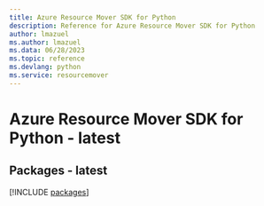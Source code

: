 ```yaml
---
title: Azure Resource Mover SDK for Python
description: Reference for Azure Resource Mover SDK for Python
author: lmazuel
ms.author: lmazuel
ms.data: 06/28/2023
ms.topic: reference
ms.devlang: python
ms.service: resourcemover
---
```

# Azure Resource Mover SDK for Python - latest
## Packages - latest
[!INCLUDE [packages](resource-mover-index.md)]